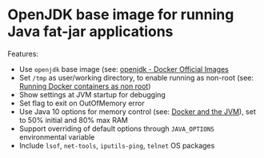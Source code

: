 OpenJDK base image for running Java fat-jar applications
========================================================

Features:
- Use `openjdk` base image (see: [openjdk - Docker Official Images](https://hub.docker.com/_/openjdk)
- Set `/tmp` as user/working directory, to enable running as non-root (see: [Running Docker containers as non root](https://blog.csanchez.org/2017/01/31/running-docker-containers-as-non-root/))
- Show settings at JVM startup for debugging
- Set flag to exit on OutOfMemory error
- Use Java 10 options for memory control (see: [Docker and the JVM](https://www.javaadvent.com/2018/12/docker-and-the-jvm.html)), set to 50% initial and 80% max RAM
- Support overriding of default options through `JAVA_OPTIONS` environmental variable
- Include `lsof`, `net-tools`, `iputils-ping`, `telnet` OS packages 
